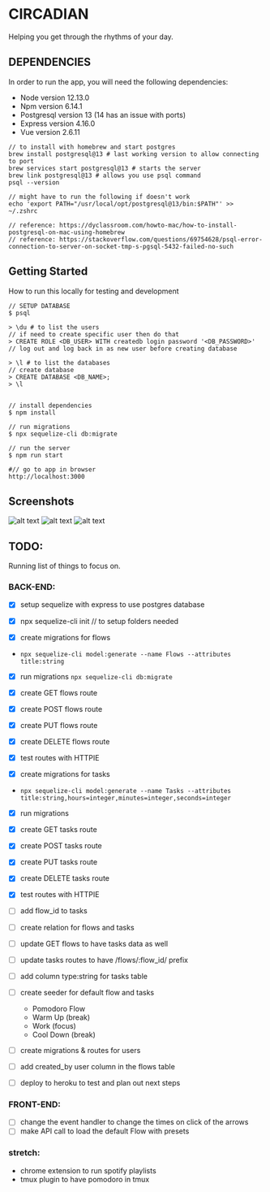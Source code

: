 # CIRCADIAN

Helping you get through the rhythms of your day.

## DEPENDENCIES

In order to run the app,
you will need the following dependencies:

* Node version 12.13.0
* Npm version 6.14.1
* Postgresql version 13 (14 has an issue with ports)
* Express version 4.16.0
* Vue version 2.6.11

```
// to install with homebrew and start postgres
brew install postgresql@13 # last working version to allow connecting to port
brew services start postgresql@13 # starts the server
brew link postgresql@13 # allows you use psql command
psql --version

// might have to run the following if doesn't work
echo 'export PATH="/usr/local/opt/postgresql@13/bin:$PATH"' >> ~/.zshrc

// reference: https://dyclassroom.com/howto-mac/how-to-install-postgresql-on-mac-using-homebrew
// reference: https://stackoverflow.com/questions/69754628/psql-error-connection-to-server-on-socket-tmp-s-pgsql-5432-failed-no-such
```


## Getting Started

How to run this locally for testing and development

```
// SETUP DATABASE
$ psql

> \du # to list the users
// if need to create specific user then do that
> CREATE ROLE <DB_USER> WITH createdb login password '<DB_PASSWORD>'
// log out and log back in as new user before creating database

> \l # to list the databases
// create database
> CREATE DATABASE <DB_NAME>;
> \l


// install dependencies
$ npm install

// run migrations
$ npx sequelize-cli db:migrate

// run the server
$ npm run start

#// go to app in browser
http://localhost:3000
```


## Screenshots

![alt text](public/images/screenshots/circadian-timer.png "Timer")
![alt text](public/images/screenshots/circadian-settings-top.png "Settings Top")
![alt text](public/images/screenshots/circadian-settings-bottom.png "Settings Bottom")


## TODO:

Running list of things to focus on.

### BACK-END:

* [x] setup sequelize with express to use postgres database
* [x] npx sequelize-cli init // to setup folders needed

* [x] create migrations for flows
* `npx sequelize-cli model:generate --name Flows --attributes title:string` 
* [x] run migrations `npx sequelize-cli db:migrate`
* [x] create GET flows route
* [x] create POST flows route
* [x] create PUT flows route
* [x] create DELETE flows route
* [x] test routes with HTTPIE

* [x] create migrations for tasks
* `npx sequelize-cli model:generate --name Tasks --attributes title:string,hours=integer,minutes=integer,seconds=integer`
* [x] run migrations 
* [x] create GET tasks route
* [x] create POST tasks route
* [x] create PUT tasks route
* [x] create DELETE tasks route
* [x] test routes with HTTPIE

* [ ] add flow_id to tasks
* [ ] create relation for flows and tasks

* [ ] update GET flows to have tasks data as well
* [ ] update tasks routes to have /flows/:flow_id/ prefix

* [ ] add column type:string for tasks table
* [ ] create seeder for default flow and tasks
  * Pomodoro Flow
  * Warm Up (break)
  * Work (focus)
  * Cool Down (break)

* [ ] create migrations & routes for users
* [ ] add created_by user column in the flows table
* [ ] deploy to heroku to test and plan out next steps

### FRONT-END:

* [ ] change the event handler to change the times on click of the arrows
* [ ] make API call to load the default Flow with presets

### stretch:

* chrome extension to run spotify playlists
* tmux plugin to have pomodoro in tmux

